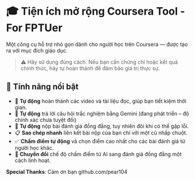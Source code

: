 # 🎓 Tiện ích mở rộng Coursera Tool - For FPTUer


Một công cụ hỗ trợ nhỏ gọn dành cho người học trên Coursera — được tạo ra với mục đích giáo dục.

> ⚠️ Hãy sử dụng đúng cách. Nếu bạn cần chứng chỉ hoặc kết quả chính thức, hãy tự hoàn thành để đảm bảo giá trị thực sự.

## 🚀 Tính năng nổi bật

- 📑 **Tự động** hoàn thành các video và tài liệu đọc, giúp bạn tiết kiệm thời gian.
- 💯 **Tự động** trả lời câu hỏi trắc nghiệm bằng Gemini (đang phát triển – độ chính xác chưa tuyệt đối)
- 🧑 **Tự động** nộp bài đánh giá đồng đẳng, tuy nhiên đôi khi có thể gặp lỗi.
- 📋 **Sao chép nhanh** liên kết bài nộp của bạn chỉ với một cú nhấp chuột.
- ✅ **Chấm điểm tự động** và chọn điểm cao nhất cho các bài đánh giá từ người học khác.
- 🤖 **Chuyển đổi** chế độ chấm điểm từ AI sang đánh giá đồng đẳng một cách linh hoạt.

**Special Thanks**: Cảm ơn bạn github.com/pear104